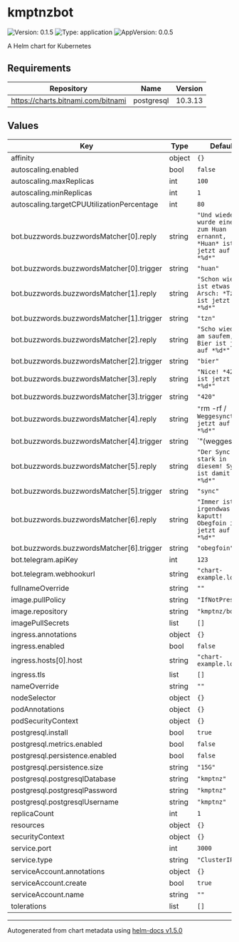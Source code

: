 # kmptnzbot

![Version: 0.1.5](https://img.shields.io/badge/Version-0.1.5-informational?style=flat-square) ![Type: application](https://img.shields.io/badge/Type-application-informational?style=flat-square) ![AppVersion: 0.0.5](https://img.shields.io/badge/AppVersion-0.0.5-informational?style=flat-square)

A Helm chart for Kubernetes

## Requirements

| Repository | Name | Version |
|------------|------|---------|
| https://charts.bitnami.com/bitnami | postgresql | 10.3.13 |

## Values

| Key | Type | Default | Description |
|-----|------|---------|-------------|
| affinity | object | `{}` |  |
| autoscaling.enabled | bool | `false` |  |
| autoscaling.maxReplicas | int | `100` |  |
| autoscaling.minReplicas | int | `1` |  |
| autoscaling.targetCPUUtilizationPercentage | int | `80` |  |
| bot.buzzwords.buzzwordsMatcher[0].reply | string | `"Und wieder wurde einer zum Huan ernannt, *Huan* ist jetzt auf *%d*"` |  |
| bot.buzzwords.buzzwordsMatcher[0].trigger | string | `"huan"` |  |
| bot.buzzwords.buzzwordsMatcher[1].reply | string | `"Schon wieder ist etwas am Arsch: *Tzn* ist jetzt auf *%d*"` |  |
| bot.buzzwords.buzzwordsMatcher[1].trigger | string | `"tzn"` |  |
| bot.buzzwords.buzzwordsMatcher[2].reply | string | `"Scho wieder am saufem, Bier ist jetzt auf *%d*"` |  |
| bot.buzzwords.buzzwordsMatcher[2].trigger | string | `"bier"` |  |
| bot.buzzwords.buzzwordsMatcher[3].reply | string | `"Nice! *420* ist jetzt auf *%d*"` |  |
| bot.buzzwords.buzzwordsMatcher[3].trigger | string | `"420"` |  |
| bot.buzzwords.buzzwordsMatcher[4].reply | string | `"`rm -rf /` Weggesynct ist jetzt auf *%d*"` |  |
| bot.buzzwords.buzzwordsMatcher[4].trigger | string | `"(weggesynct|weggesynced)"` |  |
| bot.buzzwords.buzzwordsMatcher[5].reply | string | `"Der Sync ist stark in diesem! Sync ist damit auf *%d*"` |  |
| bot.buzzwords.buzzwordsMatcher[5].trigger | string | `"sync"` |  |
| bot.buzzwords.buzzwordsMatcher[6].reply | string | `"Immer ist irgendwas kaputt! Obegfoin ist jetzt auf *%d*"` |  |
| bot.buzzwords.buzzwordsMatcher[6].trigger | string | `"obegfoin"` |  |
| bot.telegram.apiKey | int | `123` |  |
| bot.telegram.webhookurl | string | `"chart-example.local"` |  |
| fullnameOverride | string | `""` |  |
| image.pullPolicy | string | `"IfNotPresent"` |  |
| image.repository | string | `"kmptnz/bot"` |  |
| imagePullSecrets | list | `[]` |  |
| ingress.annotations | object | `{}` |  |
| ingress.enabled | bool | `false` |  |
| ingress.hosts[0].host | string | `"chart-example.local"` |  |
| ingress.tls | list | `[]` |  |
| nameOverride | string | `""` |  |
| nodeSelector | object | `{}` |  |
| podAnnotations | object | `{}` |  |
| podSecurityContext | object | `{}` |  |
| postgresql.install | bool | `true` |  |
| postgresql.metrics.enabled | bool | `false` |  |
| postgresql.persistence.enabled | bool | `false` |  |
| postgresql.persistence.size | string | `"15G"` |  |
| postgresql.postgresqlDatabase | string | `"kmptnz"` |  |
| postgresql.postgresqlPassword | string | `"kmptnz"` |  |
| postgresql.postgresqlUsername | string | `"kmptnz"` |  |
| replicaCount | int | `1` |  |
| resources | object | `{}` |  |
| securityContext | object | `{}` |  |
| service.port | int | `3000` |  |
| service.type | string | `"ClusterIP"` |  |
| serviceAccount.annotations | object | `{}` |  |
| serviceAccount.create | bool | `true` |  |
| serviceAccount.name | string | `""` |  |
| tolerations | list | `[]` |  |

----------------------------------------------
Autogenerated from chart metadata using [helm-docs v1.5.0](https://github.com/norwoodj/helm-docs/releases/v1.5.0)
